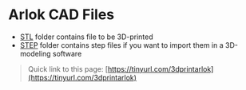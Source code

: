 # Arlok CAD Files

- [STL](./stl) folder contains file to be 3D-printed
- [STEP](./step) folder contains step files if you want to import them in a 3D-modeling software

> Quick link to this page: [https://tinyurl.com/3dprintarlok](https://tinyurl.com/3dprintarlok)  